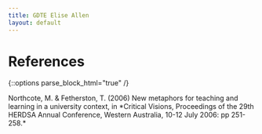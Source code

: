 ```yaml
---
title: GDTE Elise Allen
layout: default
---
```

# References
{::options parse_block_html="true" /}
<div class="ref">
Northcote, M. & Fetherston, T. (2006) New metaphors for teaching and learning in a university context, in *Critical Visions, Proceedings of the 29th HERDSA Annual Conference, Western Australia, 10-12 July 2006: pp 251-258.*

</div>